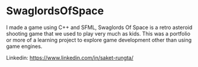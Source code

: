 # SwaglordsOfSpace

I made a game using C++ and SFML, Swaglords Of Space is a retro asteroid shooting game that we used to play very much as kids. This was a portfolio or more of a learning project to explore game development other than using game engines.

Linkedin: https://www.linkedin.com/in/saket-rungta/
